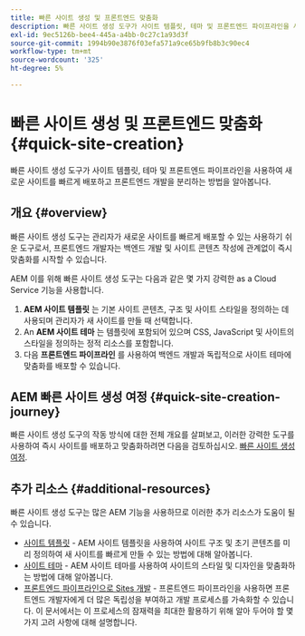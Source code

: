 ```yaml
---
title: 빠른 사이트 생성 및 프론트엔드 맞춤화
description: 빠른 사이트 생성 도구가 사이트 템플릿, 테마 및 프론트엔드 파이프라인을 사용하여 새로운 사이트를 빠르게 배포하고 프론트엔드 개발을 분리하는 방법을 알아봅니다.
exl-id: 9ec5126b-bee4-445a-a4bb-0c27c1a93d3f
source-git-commit: 1994b90e3876f03efa571a9ce65b9fb8b3c90ec4
workflow-type: tm+mt
source-wordcount: '325'
ht-degree: 5%

---
```


# 빠른 사이트 생성 및 프론트엔드 맞춤화 {#quick-site-creation}

빠른 사이트 생성 도구가 사이트 템플릿, 테마 및 프론트엔드 파이프라인을 사용하여 새로운 사이트를 빠르게 배포하고 프론트엔드 개발을 분리하는 방법을 알아봅니다.

## 개요 {#overview}

빠른 사이트 생성 도구는 관리자가 새로운 사이트를 빠르게 배포할 수 있는 사용하기 쉬운 도구로서, 프론트엔드 개발자는 백엔드 개발 및 사이트 콘텐츠 작성에 관계없이 즉시 맞춤화를 시작할 수 있습니다.

AEM 이를 위해 빠른 사이트 생성 도구는 다음과 같은 몇 가지 강력한 as a Cloud Service 기능을 사용합니다.

1. **AEM 사이트 템플릿** 는 기본 사이트 콘텐츠, 구조 및 사이트 스타일을 정의하는 데 사용되며 관리자가 새 사이트를 만들 때 선택합니다.
1. An **AEM 사이트 테마** 는 템플릿에 포함되어 있으며 CSS, JavaScript 및 사이트의 스타일을 정의하는 정적 리소스를 포함합니다.
1. 다음 **프론트엔드 파이프라인** 를 사용하여 백엔드 개발과 독립적으로 사이트 테마에 맞춤화를 배포할 수 있습니다.

## AEM 빠른 사이트 생성 여정 {#quick-site-creation-journey}

빠른 사이트 생성 도구의 작동 방식에 대한 전체 개요를 살펴보고, 이러한 강력한 도구를 사용하여 즉시 사이트를 배포하고 맞춤화하려면 다음을 검토하십시오. [빠른 사이트 생성 여정](/help/journey-sites/quick-site/overview.md).

## 추가 리소스 {#additional-resources}

빠른 사이트 생성 도구는 많은 AEM 기능을 사용하므로 이러한 추가 리소스가 도움이 될 수 있습니다.

* [사이트 템플릿](/help/sites-cloud/administering/site-creation/site-templates.md) - AEM 사이트 템플릿을 사용하여 사이트 구조 및 초기 콘텐츠를 미리 정의하여 새 사이트를 빠르게 만들 수 있는 방법에 대해 알아봅니다.
* [사이트 테마](/help/sites-cloud/administering/site-creation/site-themes.md) - AEM 사이트 테마를 사용하여 사이트의 스타일 및 디자인을 맞춤화하는 방법에 대해 알아봅니다.
* [프론트엔드 파이프라인으로 Sites 개발](/help/implementing/developing/introduction/developing-with-front-end-pipelines.md) - 프론트엔드 파이프라인을 사용하면 프론트엔드 개발자에게 더 많은 독립성을 부여하고 개발 프로세스를 가속화할 수 있습니다. 이 문서에서는 이 프로세스의 잠재력을 최대한 활용하기 위해 알아 두어야 할 몇 가지 고려 사항에 대해 설명합니다.
